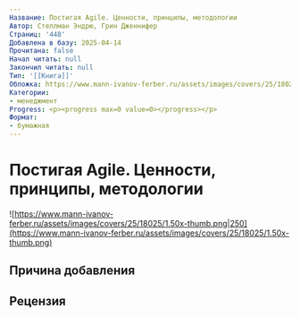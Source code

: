 ```yaml
---
Название: Постигая Agile. Ценности, принципы, методологии
Автор: Стеллман Эндрю, Грин Дженнифер
Страниц: '448'
Добавлена в базу: 2025-04-14
Прочитана: false
Начал читать: null
Закончил читать: null
Тип: '[[Книга]]'
Обложка: https://www.mann-ivanov-ferber.ru/assets/images/covers/25/18025/1.50x-thumb.png
Категории:
- менеджмент
Progress: <p><progress max=0 value=0></progress></p>
Формат:
- бумажная
---
```

# Постигая Agile. Ценности, принципы, методологии

![https://www.mann-ivanov-ferber.ru/assets/images/covers/25/18025/1.50x-thumb.png|250](https://www.mann-ivanov-ferber.ru/assets/images/covers/25/18025/1.50x-thumb.png)

## Причина добавления


## Рецензия